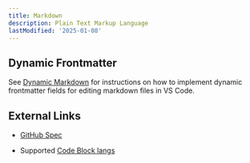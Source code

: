 ```yaml
---
title: Markdown
description: Plain Text Markup Language
lastModified: '2025-01-08'
---
```


## Dynamic Frontmatter

See [Dynamic Markdown](/docs-tech/tooling/IDEs/vscode/dynamic-markdown) for instructions on how to implement dynamic frontmatter fields for editing markdown files in VS Code.

## External Links

- [GitHub Spec](https://github.github.com/gfm/)

- Supported [Code Block langs](https://github.com/jincheng9/markdown_supported_languages)
